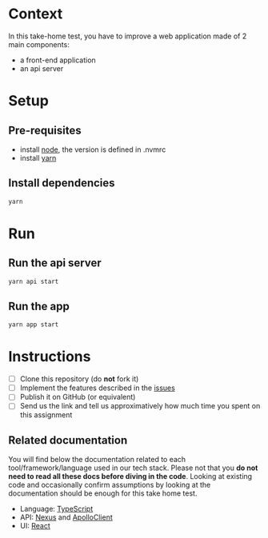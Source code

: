 # Context

In this take-home test, you have to improve a web application made of 2 main components:

- a front-end application
- an api server


# Setup

## Pre-requisites

- install [node](https://nodejs.org/en/download/), the version is defined in .nvmrc
- install [yarn](https://yarnpkg.com/getting-started/install)

## Install dependencies

```sh
yarn
```

# Run

## Run the api server

```sh
yarn api start
```

## Run the app

```sh
yarn app start
```

# Instructions

- [ ] Clone this repository (do **not** fork it)
- [ ] Implement the features described in the [issues](https://github.com/inato/junior-take-home-test/issues)
- [ ] Publish it on GitHub (or equivalent)
- [ ] Send us the link and tell us approximatively how much time you spent on this assignment

## Related documentation

You will find below the documentation related to each tool/framework/language used in our tech stack.
Please not that you **do not need to read all these docs before diving in the code**. Looking at existing code and occasionally confirm assumptions by looking at the documentation should be enough for this take home test.

- Language: [TypeScript](https://www.typescriptlang.org/)
- API: [Nexus](https://nexusjs.org/docs/) and [ApolloClient](https://www.apollographql.com/docs/react/)
- UI: [React](https://reactjs.org/)
